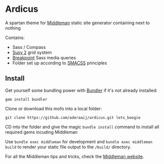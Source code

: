 Ardicus
=================

A spartan theme for [Middleman](http://middlemanapp.com/) static site generator containing next to nothing

Contains:
  * Sass / Compass
  * [Susy 2](http://susy.oddbird.net/) grid system
  * [Breakpoint](http://breakpoint-sass.com/) Sass media queries
  * Folder set up according to [SMACSS](http://smacss.com) principles

## Install

Get yourself some bundling power with [Bundler](http://gembundler.com/) if it's not already installed:

```
gem install bundler
```

Clone or download this mofo into a local folder:

```
git clone https://github.com/aderaaij/ardicus.git lets_boogie
```

CD into the folder and give the magic ```bundle install``` command  to install all required gems incuding Middleman

Use ```bundle exec middleman``` for development and ```bundle exec middleman build``` to render your static file output to the ```/build/``` directory.

For all the Middleman tips and tricks, check the [Middleman website](http://middlemanapp.com/).